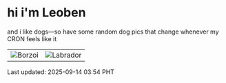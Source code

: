 # hi i'm Leoben

and i like dogs—so have some random dog pics that change whenever my CRON feels like it

|  |  |
|--------|----------|
| ![Borzoi](https://random-dog-vercel.vercel.app/api/random-borzoi?v=1757793262) | ![Labrador](https://random-dog-vercel.vercel.app/api/random-labrador?v=1757793262) |

Last updated: 2025-09-14 03:54 PHT
